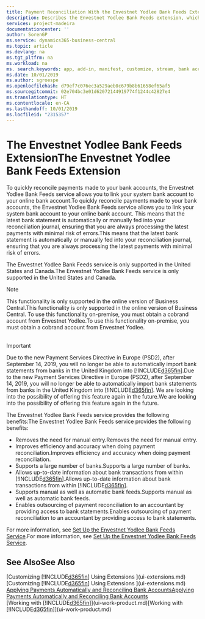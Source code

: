 ```yaml
---
title: Payment Reconciliation With the Envestnet Yodlee Bank Feeds Extension | Microsoft Docs
description: Describes the Envestnet Yodlee Bank Feeds extension, which links to bank accounts so you can and quickly reconcile payments.
services: project-madeira
documentationcenter: ''
author: SorenGP
ms.service: dynamics365-business-central
ms.topic: article
ms.devlang: na
ms.tgt_pltfrm: na
ms.workload: na
ms. search.keywords: app, add-in, manifest, customize, stream, bank account link
ms.date: 10/01/2019
ms.author: sgroespe
ms.openlocfilehash: d79ef7c076ec3a529aeb0c679b8b61658ef65af5
ms.sourcegitcommit: 02e704bc3e01d62072144919774f1244c42827e4
ms.translationtype: HT
ms.contentlocale: en-CA
ms.lasthandoff: 10/01/2019
ms.locfileid: "2315357"
---
```

# <a name="the-envestnet-yodlee-bank-feeds-extension"></a><span data-ttu-id="3f687-103">The Envestnet Yodlee Bank Feeds Extension</span><span class="sxs-lookup"><span data-stu-id="3f687-103">The Envestnet Yodlee Bank Feeds Extension</span></span>
<span data-ttu-id="3f687-104">To quickly reconcile payments made to your bank accounts, the Envestnet Yodlee Bank Feeds service allows you to link your system bank account to your online bank account.</span><span class="sxs-lookup"><span data-stu-id="3f687-104">To quickly reconcile payments made to your bank accounts, the Envestnet Yodlee Bank Feeds service allows you to link your system bank account to your online bank account.</span></span> <span data-ttu-id="3f687-105">This means that the latest bank statement is automatically or manually fed into your reconciliation journal, ensuring that you are always processing the latest payments with minimal risk of errors.</span><span class="sxs-lookup"><span data-stu-id="3f687-105">This means that the latest bank statement is automatically or manually fed into your reconciliation journal, ensuring that you are always processing the latest payments with minimal risk of errors.</span></span>

<span data-ttu-id="3f687-106">The Envestnet Yodlee Bank Feeds service is only supported in the United States and Canada.</span><span class="sxs-lookup"><span data-stu-id="3f687-106">The Envestnet Yodlee Bank Feeds service is only supported in the United States and Canada.</span></span>

> [!NOTE]
> <span data-ttu-id="3f687-107">This functionality is only supported in the online version of Business Central.</span><span class="sxs-lookup"><span data-stu-id="3f687-107">This functionality is only supported in the online version of Business Central.</span></span> <span data-ttu-id="3f687-108">To use this functionality on-premise, you must obtain a cobrand account from Envestnet Yodlee.</span><span class="sxs-lookup"><span data-stu-id="3f687-108">To use this functionality on-premise, you must obtain a cobrand account from Envestnet Yodlee.</span></span><br /><br />

> [!IMPORTANT]
> <span data-ttu-id="3f687-109">Due to the new Payment Services Directive in Europe (PSD2), after September 14, 2019, you will no longer be able to automatically import bank statements from banks in the United Kingdom into [!INCLUDE[d365fin](includes/d365fin_md.md)].</span><span class="sxs-lookup"><span data-stu-id="3f687-109">Due to the new Payment Services Directive in Europe (PSD2), after September 14, 2019, you will no longer be able to automatically import bank statements from banks in the United Kingdom into [!INCLUDE[d365fin](includes/d365fin_md.md)].</span></span> <span data-ttu-id="3f687-110">We are looking into the possibility of offering this feature again in the future.</span><span class="sxs-lookup"><span data-stu-id="3f687-110">We are looking into the possibility of offering this feature again in the future.</span></span>

<span data-ttu-id="3f687-111">The Envestnet Yodlee Bank Feeds service provides the following benefits:</span><span class="sxs-lookup"><span data-stu-id="3f687-111">The Envestnet Yodlee Bank Feeds service provides the following benefits:</span></span>

* <span data-ttu-id="3f687-112">Removes the need for manual entry.</span><span class="sxs-lookup"><span data-stu-id="3f687-112">Removes the need for manual entry.</span></span>
* <span data-ttu-id="3f687-113">Improves efficiency and accuracy when doing payment reconciliation.</span><span class="sxs-lookup"><span data-stu-id="3f687-113">Improves efficiency and accuracy when doing payment reconciliation.</span></span>
* <span data-ttu-id="3f687-114">Supports a large number of banks.</span><span class="sxs-lookup"><span data-stu-id="3f687-114">Supports a large number of banks.</span></span>
* <span data-ttu-id="3f687-115">Allows up-to-date information about bank transactions from within [!INCLUDE[d365fin](includes/d365fin_md.md)].</span><span class="sxs-lookup"><span data-stu-id="3f687-115">Allows up-to-date information about bank transactions from within [!INCLUDE[d365fin](includes/d365fin_md.md)].</span></span>
* <span data-ttu-id="3f687-116">Supports manual as well as automatic bank feeds.</span><span class="sxs-lookup"><span data-stu-id="3f687-116">Supports manual as well as automatic bank feeds.</span></span>
* <span data-ttu-id="3f687-117">Enables outsourcing of payment reconciliation to an accountant by providing access to bank statements.</span><span class="sxs-lookup"><span data-stu-id="3f687-117">Enables outsourcing of payment reconciliation to an accountant by providing access to bank statements.</span></span>

<span data-ttu-id="3f687-118">For more information, see [Set Up the Envestnet Yodlee Bank Feeds Service](bank-how-setup-bank-statement-service.md).</span><span class="sxs-lookup"><span data-stu-id="3f687-118">For more information, see [Set Up the Envestnet Yodlee Bank Feeds Service](bank-how-setup-bank-statement-service.md).</span></span>

## <a name="see-also"></a><span data-ttu-id="3f687-119">See Also</span><span class="sxs-lookup"><span data-stu-id="3f687-119">See Also</span></span>
<span data-ttu-id="3f687-120">[Customizing [!INCLUDE[d365fin](includes/d365fin_md.md)] Using Extensions ](ui-extensions.md)  </span><span class="sxs-lookup"><span data-stu-id="3f687-120">[Customizing [!INCLUDE[d365fin](includes/d365fin_md.md)] Using Extensions ](ui-extensions.md)  </span></span>  
[<span data-ttu-id="3f687-121">Applying Payments Automatically and Reconciling Bank Accounts</span><span class="sxs-lookup"><span data-stu-id="3f687-121">Applying Payments Automatically and Reconciling Bank Accounts</span></span>](receivables-apply-payments-auto-reconcile-bank-accounts.md)  
<span data-ttu-id="3f687-122">[Working with [!INCLUDE[d365fin](includes/d365fin_md.md)]](ui-work-product.md)</span><span class="sxs-lookup"><span data-stu-id="3f687-122">[Working with [!INCLUDE[d365fin](includes/d365fin_md.md)]](ui-work-product.md)</span></span>
